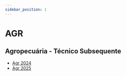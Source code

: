 ```yaml
---
sidebar_position: 1
---
```


# AGR

## Agropecuária - Técnico Subsequente
- [Agr 2024](turma/agr2024)
- [Agr 2025](turma/agr2025)

